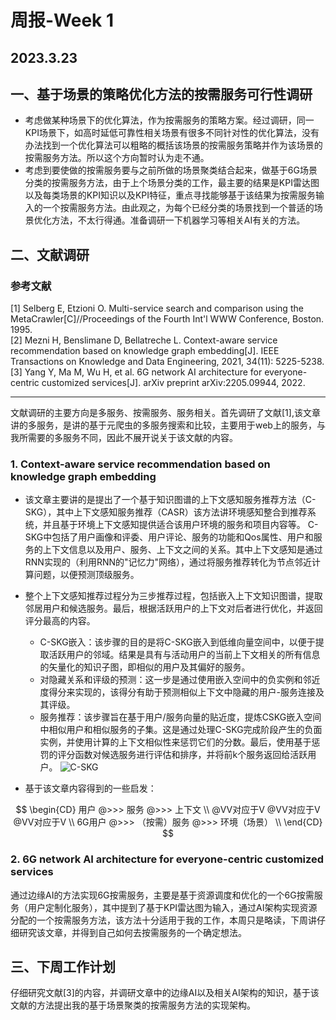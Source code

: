 # **周报-Week 1**
## 2023.3.23
## **一、基于场景的策略优化方法的按需服务可行性调研**
- 考虑做某种场景下的优化算法，作为按需服务的策略方案。经过调研，同一KPI场景下，如高时延低可靠性相关场景有很多不同针对性的优化算法，没有办法找到一个优化算法可以粗略的概括该场景的按需服务策略并作为该场景的按需服务方法。所以这个方向暂时认为走不通。
- 考虑到要使做的按需服务要与之前所做的场景聚类结合起来，做基于6G场景分类的按需服务方法，由于上个场景分类的工作，最主要的结果是KPI雷达图以及每类场景的KPI知识以及KPI特征，重点寻找能够基于该结果为按需服务输入的一个按需服务方法。由此观之，为每个已经分类的场景找到一个普适的场景优化方法，不太行得通。准备调研一下机器学习等相关AI有关的方法。



## **二、文献调研**
### **参考文献**  

[1] Selberg E, Etzioni O. Multi-service search and comparison using the MetaCrawler[C]//Proceedings of the Fourth Int'l WWW Conference, Boston. 1995.  
[2] Mezni H, Benslimane D, Bellatreche L. Context-aware service recommendation based on knowledge graph embedding[J]. IEEE Transactions on Knowledge and Data Engineering, 2021, 34(11): 5225-5238.  
[3] Yang Y, Ma M, Wu H, et al. 6G network AI architecture for everyone-centric customized services[J]. arXiv preprint arXiv:2205.09944, 2022. 
*** 
文献调研的主要方向是多服务、按需服务、服务相关。首先调研了文献[1],该文章讲的多服务，是讲的基于元爬虫的多服务搜索和比较，主要用于web上的服务，与我所需要的多服务不同，因此不展开说关于该文献的内容。  


### **1. Context-aware service recommendation based on knowledge graph embedding**  
- 该文章主要讲的是提出了一个基于知识图谱的上下文感知服务推荐方法（C-SKG），其中上下文感知服务推荐（CASR）该方法讲环境感知整合到推荐系统，并且基于环境上下文感知提供适合该用户环境的服务和项目内容等。  C-SKG中包括了用户画像和评委、用户评论、服务的功能和Qos属性、用户和服务的上下文信息以及用户、服务、上下文之间的关系。其中上下文感知是通过RNN实现的（利用RNN的"记忆力"网络），通过将服务推荐转化为节点邻近计算问题，以便预测顶级服务。
- 整个上下文感知推荐过程分为三步推荐过程，包括嵌入上下文知识图谱，提取邻居用户和候选服务。最后，根据活跃用户的上下文对后者进行优化，并返回评分最高的内容。  

    - C-SKG嵌入：该步骤的目的是将C-SKG嵌入到低维向量空间中，以便于提取活跃用户的邻域。结果是具有与活动用户的当前上下文相关的所有信息的矢量化的知识子图，即相似的用户及其偏好的服务。  
    - 对隐藏关系和评级的预测：这一步是通过使用嵌入空间中的负实例和邻近度得分来实现的，该得分有助于预测相似上下文中隐藏的用户-服务连接及其评级。
    - 服务推荐：该步骤旨在基于用户/服务向量的贴近度，提炼CSKG嵌入空间中相似用户和相似服务的子集。这是通过处理C-SKG完成阶段产生的负面实例，并使用计算的上下文相似性来惩罚它们的分数。最后，使用基于惩罚的评分函数对候选服务进行评估和排序，并将前k个服务返回给活跃用户。
![C-SKG](https://github.com/UNIC-Lab/Weekly-Report/blob/main/2023-Spring/Group-3/Ruqian-Zhang/pic/C-skg.jpg?raw=true)

- 基于该文章内容得到的一些启发：

$$
\begin{CD}
   用户 @>>> 服务 @>>> 上下文 \\
@VV对应于V @VV对应于V @VV对应于V \\
   6G用户 @>>> （按需）服务 @>>> 环境（场景） \\
\end{CD}
$$

### **2. 6G network AI architecture for everyone-centric customized services**  
通过边缘AI的方法实现6G按需服务，主要是基于资源调度和优化的一个6G按需服务（用户定制化服务），其中提到了基于KPI雷达图为输入，通过AI架构实现资源分配的一个按需服务方法，该方法十分适用于我的工作，本周只是略读，下周讲仔细研究该文章，并得到自己如何去按需服务的一个确定想法。

## **三、下周工作计划**
仔细研究文献[3]的内容，并调研文章中的边缘AI以及相关AI架构的知识，基于该文献的方法提出我的基于场景聚类的按需服务方法的实现架构。
